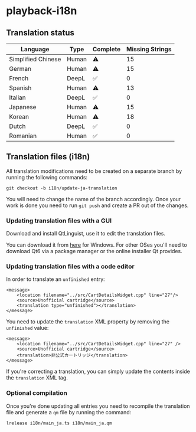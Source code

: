 # playback-i18n

## Translation status

| Language            | Type          | Complete    | Missing Strings  |
| ------------------- | ------------- | --------    | ---------------  |
| Simplified Chinese  | Human         | ⚠️           | 15               |
| German              | Human         | ⚠️           | 15               |
| French              | DeepL         | ✅          | 0                |
| Spanish             | Human         | ⚠️           | 13               |
| Italian             | DeepL         | ✅          | 0                |
| Japanese            | Human         | ⚠️           | 15               |
| Korean              | Human         | ⚠️           | 18               |
| Dutch               | DeepL         | ✅          | 0                |
| Romanian            | Human         | ✅          | 0                |

## Translation files (i18n)

All translation modifications need to be created on a separate branch by running the following commands:

`git checkout -b i18n/update-ja-translation`

You will need to change the name of the branch accordingly. Once your work is done you need to run `git push` and create a PR out of the changes.

### Updating translation files with a GUI

Download and install QtLinguist, use it to edit the translation files.

You can download it from [here](https://download.qt.io/linguist_releases/) for Windows. For other OSes you'll need to download Qt6 via a package manager or the online installer Qt provides.

### Updating translation files with a code editor

In order to translate an `unfinished` entry:

```
<message>
    <location filename="../src/CartDetailsWidget.cpp" line="27"/>
    <source>Unofficial cartridge</source>
    <translation type="unfinished"></translation>
</message>
```

You need to update the `translation` XML property by removing the `unfinished` value: 

```
<message>
    <location filename="../src/CartDetailsWidget.cpp" line="27" />
    <source>Unofficial cartridge</source>
    <translation>非公式カートリッジ</translation>
</message>
```

If you're correcting a translation, you can simply update the contents inside the `translation` XML tag.

### Optional compilation

Once you're done updating all entries you need to recompile the translation file and generate a `qm` file by running the command:

`lrelease i18n/main_ja.ts i18n/main_ja.qm`
